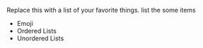 Replace this with a list of your favorite things.
list the some items
- Emoji
- Ordered Lists
- Unordered Lists
